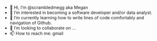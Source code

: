 - 👋 Hi, I’m @scrambledmegg aka Megan
- 👀 I’m interested in becoming a software developer and/or data analyst.
- 🌱 I’m currently learning how to write lines of code comfortably and navigation of Github.
- 💞️ I’m looking to collaborate on ...
- 📫 How to reach me: gmail

<!---
scrambledmegg/scrambledmegg is a ✨ special ✨ repository because its `README.md` (this file) appears on your GitHub profile.
You can click the Preview link to take a look at your changes.
--->
